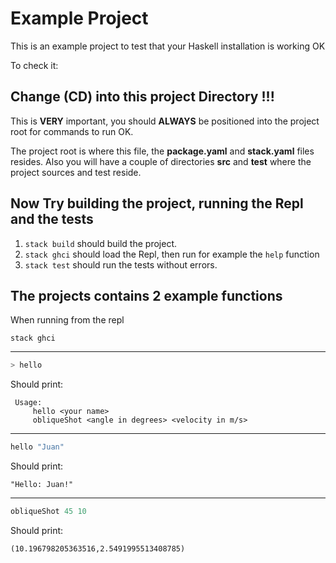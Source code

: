 # Example Project

This is an example project to test that your Haskell installation is working OK

To check it:

## Change (CD) into this project Directory !!!

This is **VERY** important, you should **ALWAYS** be positioned into the project root for commands to run OK.

The project root is where this file, the **package.yaml** and **stack.yaml** files resides. Also you will have a couple of directories **src** and **test** where the project sources and test reside. 

## Now Try building the project, running the Repl and the tests

1. `stack build` should build the project.
2. `stack ghci` should load the Repl, then run for example the `help` function
3. `stack test` should run the tests without errors.


## The projects contains 2 example functions

When running from the repl

```shell
stack ghci
```
---

```haskell
> hello
```

Should print:

```
 Usage:
     hello <your name>
     obliqueShot <angle in degrees> <velocity in m/s>
```  
---
```haskell
hello "Juan"
```
Should print:

```
"Hello: Juan!"
```  
---
```haskell
obliqueShot 45 10
```
Should print:

```
(10.196798205363516,2.5491995513408785)
```  


  
    
    

 